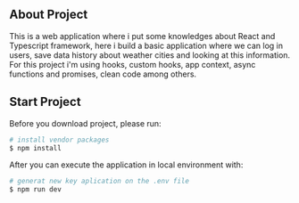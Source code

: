 ## About Project

This is a web application where i put some knowledges about React and Typescript framework, here i build a basic application where we can log in users, save data history about weather cities and looking at this information. For this project i'm using hooks, custom hooks, app context, async functions and promises, clean code among others.

## Start Project

Before you download project, please run:

```bash
# install vendor packages
$ npm install
```

After you can execute the application in local environment with:

```bash
# generat new key aplication on the .env file
$ npm run dev
```